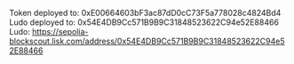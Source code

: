 Token deployed to: 0xE00664603bF3ac87dD0cC73F5a778028c4824Bd4
Ludo deployed to: 0x54E4DB9Cc571B9B9C31848523622C94e52E88466
Ludo: https://sepolia-blockscout.lisk.com/address/0x54E4DB9Cc571B9B9C31848523622C94e52E88466